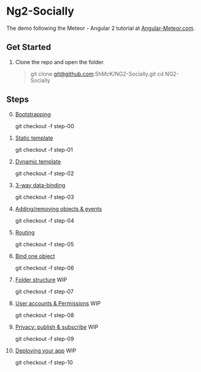# Ng2-Socially

The demo following the Meteor - Angular 2 tutorial at [Angular-Meteor.com](http://angular-meteor.com/tutorials/angular2/).

## Get Started

1. Clone the repo and open the folder.

    > git clone git@github.com:ShMcK/NG2-Socially.git
    > cd NG2-Socially


## Steps

00. [Bootstrapping](http://angular-meteor.com/tutorials/angular2/bootstrapping) 
    
    git checkout -f step-00
    
01. [Static template](http://angular-meteor.com/tutorials/angular2/static-template)

    git checkout -f step-01
    
02. [Dynamic template](http://angular-meteor.com/tutorials/angular2/dynamic-template)

    git checkout -f step-02
    
03. [3-way data-binding](http://angular-meteor.com/tutorials/angular2/3-way-data-binding)

    git checkout -f step-03

04. [Adding/removing objects & events](http://angular-meteor.com/tutorials/angular2/adding-removing-objects-and-angular-event-handling)

    git checkout -f step-04
    
05. [Routing](http://angular-meteor.com/tutorials/angular2/routing-and-multiple-views)

    git checkout -f step-05
    
06. [Bind one object](http://angular-meteor.com/tutorials/angular2/bind-one-object)

    git checkout -f step-06
    
07. [Folder structure](http://angular-meteor.com/tutorials/angular2/folder-structure) WIP

    git checkout -f step-07
    
08. [User accounts & Permissions](http://angular-meteor.com/tutorials/angular2/user-accounts-authentication-and-permissions) WIP

    git checkout -f step-08
    
09. [Privacy: publish & subscribe](http://angular-meteor.com/tutorials/angular2/privacy-and-publish-subscribe-functions) WIP

    git checkout -f step-09
    
10. [Deploying your app](http://angular-meteor.com/tutorials/angular2/deploying-your-app) WIP

    git checkout -f step-10